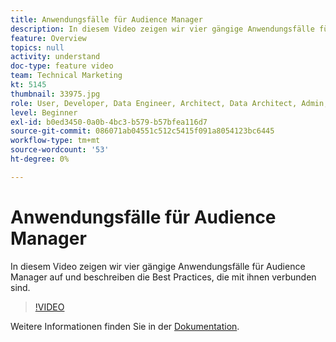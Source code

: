 ```yaml
---
title: Anwendungsfälle für Audience Manager
description: In diesem Video zeigen wir vier gängige Anwendungsfälle für Audience Manager auf und beschreiben die Best Practices, die mit ihnen verbunden sind.
feature: Overview
topics: null
activity: understand
doc-type: feature video
team: Technical Marketing
kt: 5145
thumbnail: 33975.jpg
role: User, Developer, Data Engineer, Architect, Data Architect, Admin, Leader
level: Beginner
exl-id: b0ed3450-0a0b-4bc3-b579-b57bfea116d7
source-git-commit: 086071ab04551c512c5415f091a8054123bc6445
workflow-type: tm+mt
source-wordcount: '53'
ht-degree: 0%

---
```


# Anwendungsfälle für Audience Manager

In diesem Video zeigen wir vier gängige Anwendungsfälle für Audience Manager auf und beschreiben die Best Practices, die mit ihnen verbunden sind.

>[!VIDEO](https://video.tv.adobe.com/v/33975/?quality=12)

Weitere Informationen finden Sie in der [Dokumentation](https://experienceleague.adobe.com/docs/audience-manager/user-guide/aam-home.html).
